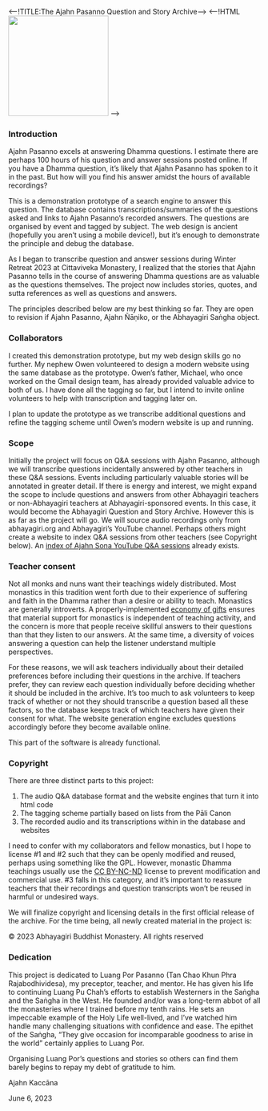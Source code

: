 <--!TITLE:The Ajahn Pasanno Question and Story Archive-->
<--!HTML <img src="images/AjahnPasanno.jpg" id="cover" align="bottom" width="200" border="0"/> -->

### Introduction
Ajahn Pasanno excels at answering Dhamma questions. I estimate there are perhaps 100 hours of his question and answer sessions posted online. If you have a Dhamma question, it’s likely that Ajahn Pasanno has spoken to it in the past. But how will you find his answer amidst the hours of available recordings?

This is a demonstration prototype of a search engine to answer this question. The database contains transcriptions/summaries of the questions asked and links to Ajahn Pasanno’s recorded answers. The questions are organised by event and tagged by subject. The web design is ancient (hopefully you aren’t using a mobile device!), but it’s enough to demonstrate the principle and debug the database.

As I began to transcribe question and answer sessions during Winter Retreat 2023 at Cittaviveka Monastery, I realized that the stories that Ajahn Pasanno tells in the course of answering Dhamma questions are as valuable as the questions themselves. The project now includes stories, quotes, and sutta references as well as questions and answers.

The principles described below are my best thinking so far. They are open to revision if Ajahn Pasanno, Ajahn Ñāṇiko, or the Abhayagiri Saṅgha object.

### Collaborators
I created this demonstration prototype, but my web design skills go no further. My nephew Owen volunteered to design a modern website using the same database as the prototype. Owen’s father, Michael, who once worked on the Gmail design team, has already provided valuable advice to both of us. I have done all the tagging so far, but I intend to invite online volunteers to help with transcription and tagging later on.

I plan to update the prototype as we transcribe additional questions and refine the tagging scheme until Owen’s modern website is up and running.

### Scope
Initially the project will focus on Q&A sessions with Ajahn Pasanno, although we will transcribe questions incidentally answered by other teachers in these Q&A sessions. Events including particularly valuable stories will be annotated in greater detail. If there is energy and interest, we might expand the scope to include questions and answers from other Abhayagiri teachers or non-Abhayagiri teachers at Abhayagiri-sponsored events. In this case, it would become the Abhayagiri Question and Story Archive. However this is as far as the project will go. We will source audio recordings only from abhayagiri.org and Abhayagiri’s YouTube channel. Perhaps others might create a website to index Q&A sessions from other teachers (see Copyright below). An [index of Ajahn Sona YouTube Q&A sessions](http://birken.ca/qaa/qaa.php) already exists.

### Teacher consent
Not all monks and nuns want their teachings widely distributed. Most monastics in this tradition went forth due to their experience of suffering and faith in the Dhamma rather than a desire or ability to teach. Monastics are generally introverts. A properly-implemented [economy of gifts](https://www.accesstoinsight.org/lib/authors/thanissaro/economy.html) ensures that material support for monastics is independent of teaching activity, and the concern is more that people receive skillful answers to their questions than that they listen to our answers. At the same time, a diversity of voices answering a question can help the listener understand multiple perspectives.

For these reasons, we will ask teachers individually about their detailed preferences before including their questions in the archive. If teachers prefer, they can review each question individually before deciding whether it should be included in the archive. It’s too much to ask volunteers to keep track of whether or not they should transcribe a question based all these factors, so the database keeps track of which teachers have given their consent for what. The website generation engine excludes questions accordingly before they become available online.

This part of the software is already functional.

### Copyright
There are three distinct parts to this project:

1. The audio Q&A database format and the website engines that turn it into html code
1. The tagging scheme partially based on lists from the Pāli Canon
1. The recorded audio and its transcriptions within in the database and websites

I need to confer with my collaborators and fellow monastics, but I hope to license #1 and #2 such that they can be openly modified and reused, perhaps using something like the GPL. However, monastic Dhamma teachings usually use the [CC BY-NC-ND](https://creativecommons.org/licenses/by-nc-nd/4.0/) license to prevent modification and commercial use. #3 falls in this category, and it’s important to reassure teachers that their recordings and question transcripts won’t be reused in harmful or undesired ways.

We will finalize copyright and licensing details in the first official release of the archive. For the time being, all newly created material in the project is:

© 2023 Abhayagiri Buddhist Monastery. All rights reserved

### Dedication
This project is dedicated to Luang Por Pasanno (Tan Chao Khun Phra Rajabodhividesa), my preceptor, teacher, and mentor. He has given his life to continuing Luang Pu Chah’s efforts to establish Westerners in the Saṅgha and the Saṅgha in the West. He founded and/or was a long-term abbot of all the monasteries where I trained before my tenth rains. He sets an impeccable example of the Holy Life well-lived, and I’ve watched him handle many challenging situations with confidence and ease. The epithet of the Saṅgha, “They give occasion for incomparable goodness to arise in the world” certainly applies to Luang Por.

Organising Luang Por’s questions and stories so others can find them barely begins to repay my debt of gratitude to him.

Ajahn Kaccāna

June 6, 2023
